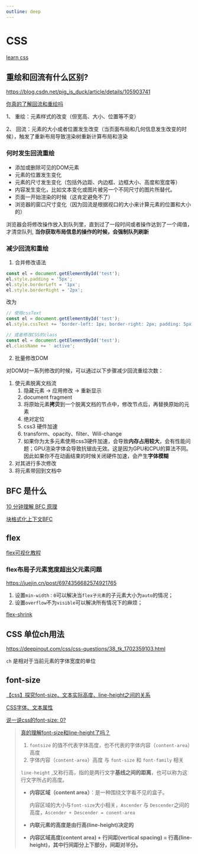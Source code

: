 ```yaml
---
outline: deep
---
```


# CSS

[learn css](https://web.dev/learn/css/)

## 重绘和回流有什么区别?

https://blog.csdn.net/pig_is_duck/article/details/105903741

[你真的了解回流和重绘吗](https://zhuanlan.zhihu.com/p/52076790)

1、 重绘：元素样式的改变（但宽高、大小、位置等不变）

2、 回流：元素的大小或者位置发生改变（当页面布局和几何信息发生改变的时候），触发了重新布局导致渲染树重新计算布局和渲染



### 何时发生回流重绘

- 添加或删除可见的DOM元素
- 元素的位置发生变化
- 元素的尺寸发生变化（包括外边距、内边框、边框大小、高度和宽度等）
- 内容发生变化，比如文本变化或图片被另一个不同尺寸的图片所替代。
- 页面一开始渲染的时候（这肯定避免不了）
- 浏览器的窗口尺寸变化（因为回流是根据视口的大小来计算元素的位置和大小的）

浏览器会将修改操作放入到队列里，直到过了一段时间或者操作达到了一个阈值，才清空队列,  **当你获取布局信息的操作的时候，会强制队列刷新**



### 减少回流和重绘

1.  合并修改语法

```js
const el = document.getElementById('test');
el.style.padding = '5px';
el.style.borderLeft = '1px';
el.style.borderRight = '2px';
```

改为

```js
// 使用cssText
const el = document.getElementById('test'); 
el.style.cssText += 'border-left: 1px; border-right: 2px; padding: 5px;'; 

// 或者修改CSS的class
const el = document.getElementById('test'); 
el.className += ' active'; 
```

2. 批量修改DOM

对DOM对一系列修改的时候，可以通过以下步骤减少回流重绘次数：

1. 使元素脱离文档流
   1. 隐藏元素 -> 应用修改 -> 重新显示
   2. document fragment
   3. 将原始元素**拷贝**到一个脱离文档的节点中，修改节点后，再替换原始的元素
   4. 绝对定位
   5.  css3 硬件加速
      1. transform、opacity、filter、Will-change
      2. 如果你为太多元素使用css3硬件加速，会导致**内存占用较大**，会有性能问题；GPU渲染字体会导致抗锯齿无效。这是因为GPU和CPU的算法不同。因此如果你不在动画结束的时候关闭硬件加速，会产生**字体模糊**
2. 对其进行多次修改
3. 将元素带回到文档中



## BFC 是什么

[10 分钟理解 BFC 原理](https://zhuanlan.zhihu.com/p/25321647)

[块格式化上下文BFC](https://developer.mozilla.org/zh-CN/docs/Web/Guide/CSS/Block_formatting_context)

## flex

[flex可视化教程](https://www.joshwcomeau.com/css/interactive-guide-to-flexbox/)

### flex布局子元素宽度超出父元素问题

https://juejin.cn/post/6974356682574921765

1. 设置`min-width：0`可以解决当`flex子元素`的子元素大小为`auto`的情况；
2. 设置`overflow`不为`visible`可以解决所有情况下的麻烦；

[flex-shrink](https://www.runoob.com/cssref/css3-pr-flex-shrink.html)

## CSS 单位ch用法

https://deepinout.com/css/css-questions/38_tk_1702359103.html

`ch` 是相对于当前元素的字体宽度的单位

## font-size

[【css】探究font-size、文本实际高度、line-height之间的关系](https://blog.csdn.net/w390058785/article/details/96832707)

[CSS字体、文本属性](https://blog.csdn.net/qq_52301431/article/details/123710504)

[说一说css的font-size: 0?](https://juejin.cn/post/7260752483055878204?searchId=2024021813594476D1F15405883E4F60E3)

>  [真的理解font-size和line-height了吗？](https://juejin.cn/post/6971673576017494053)
>
> 1. `fontsize` 的值不代表字体高度，也不代表的字体内容（`content-area`）高度
> 2. 字体内容（`content-area`）高度 与 `font-size` 和 `font-family` 相关
>
> `line-height` ,又称行高，指的是两行文字**基线之间的距离**，也可以称为这行文字所占的高度。
>
> - **内容区域（content area）**：是一种围绕文字看不见的盒子。
>
>   内容区域的大小与`font-size`大小相关，`Ascender` 与 `Descender`之间的高度，`Ascender + Descender = conent-area`
>
> - **内联元素的高度是由行高(line-height)决定的**
>
> - **内容区域高度(content area) + 行间距(vertical spacing) = 行高(line-height)，其中行间距分上下部分，间距对半分。**
>
> 

